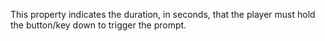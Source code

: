 This property indicates the duration, in seconds, that the player must
hold the button/key down to trigger the prompt.
